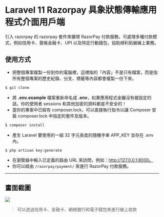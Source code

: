 # Laravel 11 Razorpay 具象狀態傳輸應用程式介面用戶端

引入 razorpay 的 razorpay 套件來擴增 RazorPay 付款服務，可處理多種付款模式，例如信用卡、簽帳金融卡、UPI 以及特定行動錢包，協助順利拓展線上業務。

## 使用方式
- 把整個專案複製一份到你的電腦裡，這裡指的「內容」不是只有檔案，而是指所有整個專案的歷史紀錄、分支、標籤等內容都會複製一份下來。
```sh
$ git clone
```
- 將 __.env.example__ 檔案重新命名成 __.env__，如果應用程式金鑰沒有被設定的話，你的使用者 sessions 和其他加密的資料都是不安全的！
- 當你的專案中已經有 composer.lock，可以直接執行指令以讓 Composer 安裝 composer.lock 中指定的套件及版本。
```sh
$ composer install
```
- 產生 Laravel 要使用的一組 32 字元長度的隨機字串 APP_KEY 並存在 .env 內。
```sh
$ php artisan key:generate
```
- 在瀏覽器中輸入已定義的路由 URL 來訪問，例如：http://127.0.0.1:8000。
- 你可以經由 `/razorpay/payment/` 來進行  RazorPay 付款服務。

----

## 畫面截圖
![](https://i.imgur.com/A0YBOUw.gif)
> 可以透過信用卡、金融卡、網絡銀行和電子錢包來進行線上收款
